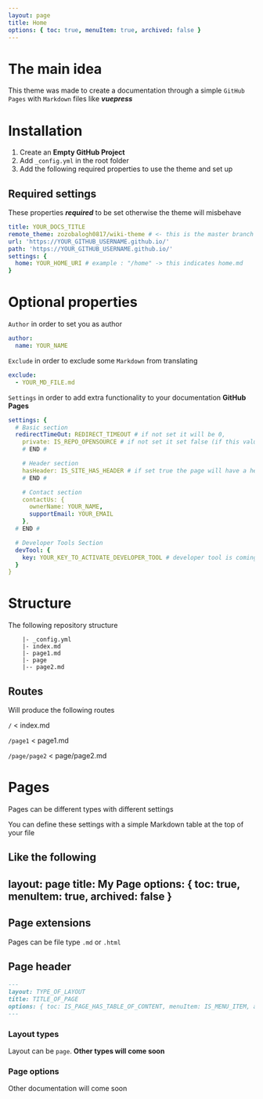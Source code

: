 ```yaml
---
layout: page
title: Home
options: { toc: true, menuItem: true, archived: false }
---
```


# The main idea

This theme was made to create a documentation through a simple `GitHub Pages` with `Markdown` files
like ***vuepress***

# Installation

1. Create an **Empty GitHub Project**
2. Add `_config.yml` in the root folder
3. Add the following required properties to use the theme and set up

## Required settings
These properties ***required*** to be set otherwise the theme will misbehave

```yaml
title: YOUR_DOCS_TITLE
remote_theme: zozobalogh0817/wiki-theme # <- this is the master branch of this repo must be set to use this theme
url: 'https://YOUR_GITHUB_USERNAME.github.io/'
path: 'https://YOUR_GITHUB_USERNAME.github.io/'
settings: {
  home: YOUR_HOME_URI # example : "/home" -> this indicates home.md
}
```

# Optional properties

`Author` in order to set you as author

```yaml
author:
  name: YOUR_NAME
```

`Exclude` in order to exclude some `Markdown` from translating

```yaml
exclude:
  - YOUR_MD_FILE.md
```

`Settings` in order to add extra functionality to your documentation **GitHub Pages**

```yaml
settings: {
  # Basic section
  redirectTimeOut: REDIRECT_TIMEOUT # if not set it will be 0,
    private: IS_REPO_OPENSOURCE # if not set it set false (if this value true the docs pages are editable with a GH link),
    # END #

    # Header section
    hasHeader: IS_SITE_HAS_HEADER # if set true the page will have a header,
    # END #

    # Contact section
    contactUs: {
      ownerName: YOUR_NAME,
      supportEmail: YOUR_EMAIL
    },
  # END #

  # Developer Tools Section
  devTool: {
    key: YOUR_KEY_TO_ACTIVATE_DEVELOPER_TOOL # developer tool is coming soon
  }
}
```

# Structure
The following repository structure
```
    |- _config.yml
    |- index.md
    |- page1.md
    |- page
    |-- page2.md
```    
## Routes
Will produce the following routes

`/` < index.md

`/page1` < page1.md

`/page/page2` < page/page2.md


# Pages
Pages can be different types with different settings

You can define these settings with a simple Markdown table at the top of your file

Like the following
---
layout: page
title: My Page
options: { toc: true, menuItem: true, archived: false }
---

## Page extensions
Pages can be file type `.md` or `.html`

## Page header

```markdown
---
layout: TYPE_OF_LAYOUT
title: TITLE_OF_PAGE
options: { toc: IS_PAGE_HAS_TABLE_OF_CONTENT, menuItem: IS_MENU_ITEM, archived: IS_PAGE_ARCHIVED }
---
```

### Layout types
Layout can be `page`. 
**Other types will come soon**

### Page options

Other documentation will come soon
